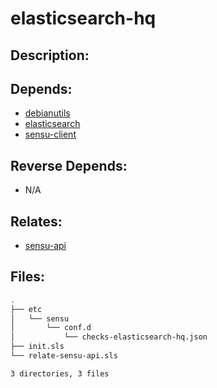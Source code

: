 # elasticsearch-hq

## Description:



## Depends:

  -  [debianutils](salt/debianutils)
  -  [elasticsearch](salt/elasticsearch)
  -  [sensu-client](salt/sensu-client)

## Reverse Depends:

  -  N/A

## Relates:

  -  [sensu-api](salt/sensu-api)

## Files:

```bash
.
├── etc
│   └── sensu
│       └── conf.d
│           └── checks-elasticsearch-hq.json
├── init.sls
└── relate-sensu-api.sls

3 directories, 3 files
```
